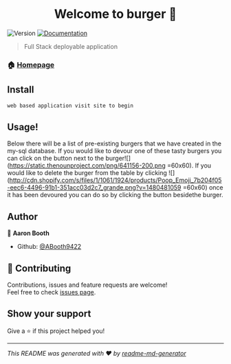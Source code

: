 <h1 align="center">Welcome to burger 👋</h1>
<p>
  <img alt="Version" src="https://img.shields.io/npm/v/burger.svg">
  <a href="https://github.com/ABooth9422/burger/readme.md">
    <img alt="Documentation" src="https://img.shields.io/badge/documentation-yes-brightgreen.svg" target="_blank" />
  </a>
</p>

> Full Stack deployable application

### 🏠 [Homepage](https://github.com/ABooth9422/burger)

## Install

```sh
web based application visit site to begin
```
## Usage!

Below there will be a list of pre-existing burgers that we have created in the my-sql database. If you
would like to devour one of these tasty burgers you can click on the button next to the burger![](https://static.thenounproject.com/png/641156-200.png =60x60). If you would
like to delete the burger from the table by clicking ![](http://cdn.shopify.com/s/files/1/1061/1924/products/Poop_Emoji_7b204f05-eec6-4496-91b1-351acc03d2c7_grande.png?v=1480481059 =60x60) once it has been devoured you can do so by clicking the button besidethe burger.

## Author

👤 **Aaron Booth**

* Github: [@ABooth9422](https://github.com/ABooth9422)

## 🤝 Contributing

Contributions, issues and feature requests are welcome!<br />Feel free to check [issues page](https://github.com/ABooth9422/burger/issues).

## Show your support

Give a ⭐️ if this project helped you!

***
_This README was generated with ❤️ by [readme-md-generator](https://github.com/kefranabg/readme-md-generator)_